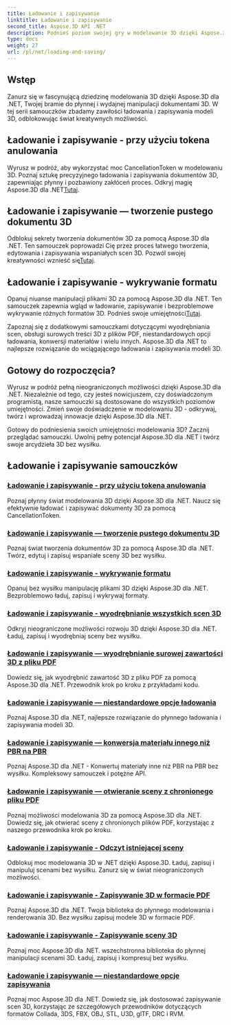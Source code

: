 ```yaml
---
title: Ładowanie i zapisywanie
linktitle: Ładowanie i zapisywanie
second_title: Aspose.3D API .NET
description: Podnieś poziom swojej gry w modelowanie 3D dzięki Aspose.3D dla .NET! Opanuj efektywne techniki ładowania i zapisywania za pomocą CancellationToken. Przeglądaj teraz!
type: docs
weight: 27
url: /pl/net/loading-and-saving/
---
```

## Wstęp

Zanurz się w fascynującą dziedzinę modelowania 3D dzięki Aspose.3D dla .NET, Twojej bramie do płynnej i wydajnej manipulacji dokumentami 3D. W tej serii samouczków zbadamy zawiłości ładowania i zapisywania modeli 3D, odblokowując świat kreatywnych możliwości.

## Ładowanie i zapisywanie - przy użyciu tokena anulowania

Wyrusz w podróż, aby wykorzystać moc CancellationToken w modelowaniu 3D. Poznaj sztukę precyzyjnego ładowania i zapisywania dokumentów 3D, zapewniając płynny i pozbawiony zakłóceń proces. Odkryj magię Aspose.3D dla .NET[Tutaj](./cancellation-token/).

## Ładowanie i zapisywanie — tworzenie pustego dokumentu 3D

 Odblokuj sekrety tworzenia dokumentów 3D za pomocą Aspose.3D dla .NET. Ten samouczek poprowadzi Cię przez proces łatwego tworzenia, edytowania i zapisywania wspaniałych scen 3D. Pozwól swojej kreatywności wznieść się[Tutaj](./create-empty-3d-document/).

## Ładowanie i zapisywanie - wykrywanie formatu

 Opanuj niuanse manipulacji plikami 3D za pomocą Aspose.3D dla .NET. Ten samouczek zapewnia wgląd w ładowanie, zapisywanie i bezproblemowe wykrywanie różnych formatów 3D. Podnieś swoje umiejętności[Tutaj](./detect-format/).

Zapoznaj się z dodatkowymi samouczkami dotyczącymi wyodrębniania scen, obsługi surowych treści 3D z plików PDF, niestandardowych opcji ładowania, konwersji materiałów i wielu innych. Aspose.3D dla .NET to najlepsze rozwiązanie do wciągającego ładowania i zapisywania modeli 3D.

## Gotowy do rozpoczęcia?

Wyrusz w podróż pełną nieograniczonych możliwości dzięki Aspose.3D dla .NET. Niezależnie od tego, czy jesteś nowicjuszem, czy doświadczonym programistą, nasze samouczki są dostosowane do wszystkich poziomów umiejętności. Zmień swoje doświadczenie w modelowaniu 3D - odkrywaj, twórz i wprowadzaj innowacje dzięki Aspose.3D dla .NET.

Gotowy do podniesienia swoich umiejętności modelowania 3D? Zacznij przeglądać samouczki. Uwolnij pełny potencjał Aspose.3D dla .NET i twórz swoje arcydzieła 3D bez wysiłku.
## Ładowanie i zapisywanie samouczków
### [Ładowanie i zapisywanie - przy użyciu tokena anulowania](./cancellation-token/)
Poznaj płynny świat modelowania 3D dzięki Aspose.3D dla .NET. Naucz się efektywnie ładować i zapisywać dokumenty 3D za pomocą CancellationToken.
### [Ładowanie i zapisywanie — tworzenie pustego dokumentu 3D](./create-empty-3d-document/)
Poznaj świat tworzenia dokumentów 3D za pomocą Aspose.3D dla .NET. Twórz, edytuj i zapisuj wspaniałe sceny 3D bez wysiłku.
### [Ładowanie i zapisywanie - wykrywanie formatu](./detect-format/)
Opanuj bez wysiłku manipulację plikami 3D dzięki Aspose.3D dla .NET. Bezproblemowo ładuj, zapisuj i wykrywaj formaty.
### [Ładowanie i zapisywanie - wyodrębnianie wszystkich scen 3D](./extract-all-3d-scenes/)
Odkryj nieograniczone możliwości rozwoju 3D dzięki Aspose.3D dla .NET. Ładuj, zapisuj i wyodrębniaj sceny bez wysiłku.
### [Ładowanie i zapisywanie — wyodrębnianie surowej zawartości 3D z pliku PDF](./extract-raw-3d-contents-pdf/)
Dowiedz się, jak wyodrębnić zawartość 3D z pliku PDF za pomocą Aspose.3D dla .NET. Przewodnik krok po kroku z przykładami kodu.
### [Ładowanie i zapisywanie — niestandardowe opcje ładowania](./custom-load-options/)
Poznaj Aspose.3D dla .NET, najlepsze rozwiązanie do płynnego ładowania i zapisywania modeli 3D.
### [Ładowanie i zapisywanie — konwersja materiału innego niż PBR na PBR](./non-pbr-to-pbr-material-conversion/)
Poznaj Aspose.3D dla .NET - Konwertuj materiały inne niż PBR na PBR bez wysiłku. Kompleksowy samouczek i potężne API.
### [Ładowanie i zapisywanie — otwieranie sceny z chronionego pliku PDF](./open-scene-protected-pdf/)
Poznaj możliwości modelowania 3D za pomocą Aspose.3D dla .NET. Dowiedz się, jak otwierać sceny z chronionych plików PDF, korzystając z naszego przewodnika krok po kroku.
### [Ładowanie i zapisywanie - Odczyt istniejącej sceny](./read-existing-scene/)
Odblokuj moc modelowania 3D w .NET dzięki Aspose.3D. Ładuj, zapisuj i manipuluj scenami bez wysiłku. Zanurz się w świat nieograniczonych możliwości.
### [Ładowanie i zapisywanie - Zapisywanie 3D w formacie PDF](./save-3d-in-pdf/)
Poznaj Aspose.3D dla .NET. Twoja biblioteka do płynnego modelowania i renderowania 3D. Bez wysiłku zapisuj modele 3D w formacie PDF.
### [Ładowanie i zapisywanie - Zapisywanie sceny 3D](./save-3d-scene/)
 Poznaj moc Aspose.3D dla .NET. wszechstronna biblioteka do płynnej manipulacji scenami 3D. Ładuj, zapisuj i kompresuj bez wysiłku.
### [Ładowanie i zapisywanie — niestandardowe opcje zapisywania](./custom-save-options/)
Poznaj moc Aspose.3D dla .NET. Dowiedz się, jak dostosować zapisywanie scen 3D, korzystając ze szczegółowych przewodników dotyczących formatów Collada, 3DS, FBX, OBJ, STL, U3D, glTF, DRC i RVM.